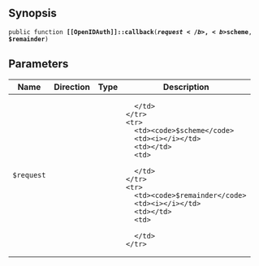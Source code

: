 ## Synopsis

<code>public function <b>[[OpenIDAuth]]::callback</b>(<b>$request</b>, <b>$scheme</b>, <b>$remainder</b>)</code>

## Parameters

<table>
  <thead>
    <tr>
      <th>Name</th>
      <th>Direction</th>
      <th>Type</th>
      <th>Description</th>
    </tr>
  </thead>
  <tbody>
    <tr>
      <td><code>$request</code>
      <td><i></i></td>
      <td></td>
      <td>

      </td>
    </tr>
    <tr>
      <td><code>$scheme</code>
      <td><i></i></td>
      <td></td>
      <td>

      </td>
    </tr>
    <tr>
      <td><code>$remainder</code>
      <td><i></i></td>
      <td></td>
      <td>

      </td>
    </tr>
  </tbody>
</table>

